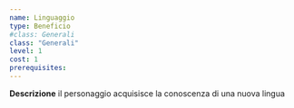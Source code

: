 ```yaml
---
name: Linguaggio
type: Beneficio
#class: Generali
class: "Generali"
level: 1
cost: 1
prerequisites:
---
```


**Descrizione**
il personaggio acquisisce la conoscenza di una nuova lingua